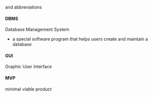 and abbreviations

#### DBMS
Database Management System  
- a special software program that helps users create and maintain a database

#### GUI
Graphic User Interface


#### MVP

minimal viable product